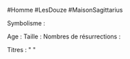 #Homme #LesDouze #MaisonSagittarius

Symbolisme : 

Age :
Taille :
Nombres de résurrections :

Titres : 
"
"

